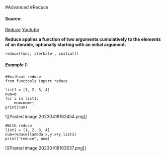 #Advanced #Reduce

#### Source:
[Reduce](https://www.learnpython.org/en/Map%2C_Filter%2C_Reduce)
[Youtube](https://www.youtube.com/watch?v=2E21RpSOZSA)

**Reduce applies a function of two arguments cumulatively to the elements of an iterable, optionally starting with an initial argument.**

```
reduce(func, iterbale[, initial])
```

##### Example 1:
```
##without reduce
from functools import reduce

list1 = [1, 2, 3, 4]
num=0
for i in list1:
    num=num+i
print(num)
```

![[Pasted image 20230418162454.png]]

```
#With reduce
list1 = [1, 2, 3, 4]
num=reduce(lambda x,y:x+y,list1)
print("reduce", num)

```

![[Pasted image 20230418163537.png]]